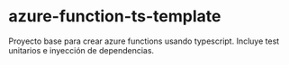 # azure-function-ts-template
Proyecto base para crear azure functions usando typescript. Incluye test unitarios e inyección de dependencias. 

